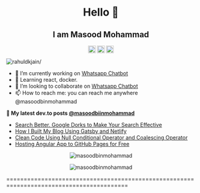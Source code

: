 <h1 align="center">Hello  👋</h1>
<h2 align="center">I am Masood Mohammad</h2>
<p align="center">
<a href=https://dev.to/masoodbinmohammad target="blank"><img align="center" src=https://cdn.jsdelivr.net/npm/simple-icons@3.0.1/icons/dev-dot-to.svg alt="masoodbinmohammad" height="20" width="20" /></a>
<a href=https://twitter.com/masoodbinmohmd target="blank"><img align="center" src=https://cdn.jsdelivr.net/npm/simple-icons@3.0.1/icons/twitter.svg alt="masoodbinmohmd" height="20" width="20" /></a>
<a href=https://linkedin.com/in/masoodbinmohammd target="blank"><img align="center" src=https://cdn.jsdelivr.net/npm/simple-icons@3.0.1/icons/linkedin.svg alt="masoodbinmohammd" height="20" width="20" /></a>
</p>
<p align="left"> <img src=https://komarev.com/ghpvc/?username=masoodbinmohammad alt=rahuldkjain/> </p>

- 🔭 I’m currently working on [Whatsapp Chatbot](https://github.com/masoodbinmohammad/whatsapp-chatbot)
- 🌱 Learning react, docker.
- 👯 I’m looking to collaborate on [Whatsapp Chatbot](https://github.com/masoodbinmohammad/whatsapp-chatbot)
- 📫 How to reach me: you can reach me anywhere @masoodbinmohammad

**📖 My latest dev.to posts [@masoodbiinmohammad](https://dev.to/masoodbinmohammd)**
- [Search Better. Google Dorks to Make Your Search Effective](https://dev.to/masoodbinmohammad/search-better-google-dorks-to-make-your-search-effective-5f4h)
- [How I Built My Blog Using Gatsby and Netlify](https://dev.to/masoodbinmohammad/how-i-built-my-blog-using-gatsby-and-netlify-540j)
- [Clean Code Using Null Conditional Operator and Coalescing Operator](https://dev.to/masoodbinmohammad/clean-code-using-null-conditional-operator-and-coalescing-operator-l70)
- [Hosting Angular App to GitHub Pages for Free](https://dev.to/masoodbinmohammad/hosting-angular-app-to-github-pages-for-free-2g3h)


<p align="center"> <img src=https://github-readme-stats.vercel.app/api?username=masoodbinmohammad&count_private=true&hide=stars,issues&show_icons=true&theme=shades-of-purple alt=masoodbinmohammad /> </p>

<p align="center"> <img src=https://github-readme-stats.vercel.app/api/top-langs/?username=masoodbinmohammad&show_icons=true&theme=shades-of-purple&layout=compact alt=masoodbinmohammad /> </p>

=========================================================================================

